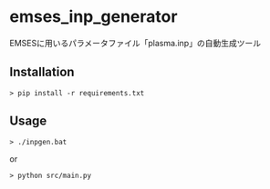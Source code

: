 # emses_inp_generator
EMSESに用いるパラメータファイル「plasma.inp」の自動生成ツール

## Installation
```
> pip install -r requirements.txt
```

## Usage
```
> ./inpgen.bat
```

or

```
> python src/main.py
```
